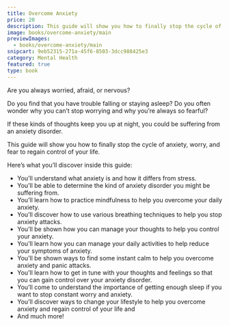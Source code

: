 ```yaml
---
title: Overcome Anxiety
price: 20
description: This guide will show you how to finally stop the cycle of anxiety, worry, and fear to regain control of your life.
image: books/overcome-anxiety/main
previewImages:
  - books/overcome-anxiety/main
snipcart: 9eb52315-271a-45f6-8503-3dcc988425e3
category: Mental Health
featured: true
type: book
---
```


Are you always worried, afraid, or nervous?

Do you find that you have trouble falling or staying asleep? Do you often wonder why you can’t stop worrying and why you’re always so fearful?

If these kinds of thoughts keep you up at night, you could be suffering from an anxiety disorder.

This guide will show you how to finally stop the cycle of anxiety, worry, and fear to regain control of your life.

Here’s what you’ll discover inside this guide:

- You’ll understand what anxiety is and how it differs from stress.
- You’ll be able to determine the kind of anxiety disorder you might be suffering from.
- You’ll learn how to practice mindfulness to help you overcome your daily anxiety.
- You’ll discover how to use various breathing techniques to help you stop anxiety attacks.
- You’ll be shown how you can manage your thoughts to help you control your anxiety.
- You’ll learn how you can manage your daily activities to help reduce your symptoms of anxiety.
- You’ll be shown ways to find some instant calm to help you overcome anxiety and panic attacks.
- You’ll learn how to get in tune with your thoughts and feelings so that you can gain control over your anxiety disorder.
- You’ll come to understand the importance of getting enough sleep if you want to stop constant worry and anxiety.
- You’ll discover ways to change your lifestyle to help you overcome anxiety and regain control of your life and
- And much more!
